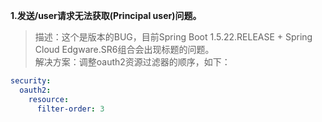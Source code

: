 **1.发送/user请求无法获取(Principal user)问题。**  
> 描述：这个是版本的BUG，目前Spring Boot 1.5.22.RELEASE + Spring Cloud Edgware.SR6组合会出现标题的问题。  
> 解决方案：调整oauth2资源过滤器的顺序，如下：
```yml  
security:
  oauth2:
    resource:
      filter-order: 3    
```  


